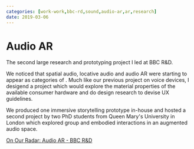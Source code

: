 ```yaml
---
categories: [work-work,bbc-rd,sound,audio-ar,ar,research] 
date: 2019-03-06
---
```


# Audio AR

The second large research and prototyping project I led at BBC R&D.

We noticed that spatial audio, locative audio and audio AR were starting to appear as categories of . Much like our previous project on voice devices, I desigend a project which would explore the material properties of the available consumer hardware and do design research to devise UX guidelines.

We produced one immersive storytelling prototype in-house and hosted a second project by two PhD students from Queen Mary's University in London which explored group and embodied interactions in an augmented audio space.

[On Our Radar: Audio AR - BBC R&D](https://www.bbc.co.uk/rd/blog/2019-03-audio-augmented-reality-spatial-sound)